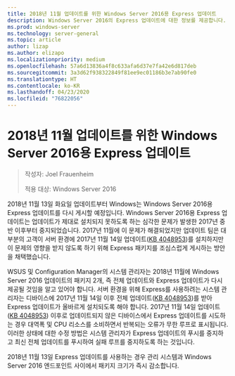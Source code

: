 ```yaml
---
title: 2018년 11월 업데이트를 위한 Windows Server 2016용 Express 업데이트
description: Windows Server 2016의 Express 업데이트에 대한 정보를 제공합니다.
ms.prod: windows-server
ms.technology: server-general
ms.topic: article
author: lizap
ms.author: elizapo
ms.localizationpriority: medium
ms.openlocfilehash: 57a6d13836a4f8c633afa6d37e7fa42e6d817deb
ms.sourcegitcommit: 3a3d62f938322849f81ee9ec01186b3e7ab90fe0
ms.translationtype: HT
ms.contentlocale: ko-KR
ms.lasthandoff: 04/23/2020
ms.locfileid: "76822056"
---
```

# <a name="express-updates-for-windows-server-2016-re-enabled-for-november-2018-update"></a>2018년 11월 업데이트를 위한 Windows Server 2016용 Express 업데이트

> 작성자: Joel Frauenheim
> 
> 적용 대상: Windows Server 2016

2018년 11월 13일 화요일 업데이트부터 Windows는 Windows Server 2016용 Express 업데이트를 다시 게시할 예정입니다. Windows Server 2016용 Express 업데이트는 업데이트가 제대로 설치되지 못하도록 하는 심각한 문제가 발생한 2017년 중반 이후부터 중지되었습니다. 2017년 11월에 이 문제가 해결되었지만 업데이트 팀은 대부분의 고객이 서버 환경에 2017년 11월 14일 업데이트([KB 4048953](https://support.microsoft.com/help/4048953/windows-10-update-kb4048953))를 설치하지만 이 문제의 영향을 받지 않도록 하기 위해 Express 패키지를 조심스럽게 게시하는 방안을 채택했습니다.

WSUS 및 Configuration Manager의 시스템 관리자는 2018년 11월에 Windows Server 2016 업데이트의 패키지 2개, 즉 전체 업데이트와 Express 업데이트가 다시 제공될 것임을 알고 있어야 합니다. 서버 환경을 위해 Express를 사용하려는 시스템 관리자는 디바이스에 2017년 11월 14일 이후 전체 업데이트([KB 4048953](https://support.microsoft.com/help/4048953/windows-10-update-kb4048953))를 받아 Express 업데이트가 올바르게 설치되도록 해야 합니다. 2017년 11월 14일 업데이트([KB 4048953](https://support.microsoft.com/help/4048953/windows-10-update-kb4048953)) 이후로 업데이트되지 않은 디바이스에서 Express 업데이트를 시도하는 경우 대역폭 및 CPU 리소스를 소비하면서 반복되는 오류가 무한 루프로 표시됩니다.  이러한 상태에 대한 수정 방법은 시스템 관리자가 Express 업데이트의 푸시를 중지하고 최신 전체 업데이트를 푸시하여 실패 루프를 중지하도록 하는 것입니다.

2018년 11월 13일 Express 업데이트를 사용하는 경우 관리 시스템과 Windows Server 2016 엔드포인트 사이에서 패키지 크기가 즉시 감소합니다.  